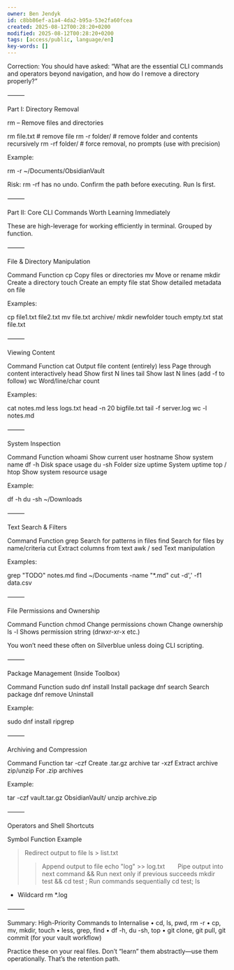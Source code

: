 ```yaml
---
owner: Ben Jendyk
id: c8bb86ef-a1a4-4da2-b95a-53e2fa60fcea
created: 2025-08-12T00:28:20+0200
modified: 2025-08-12T00:28:20+0200
tags: [access/public, language/en]
key-words: []
---
```


Correction: You should have asked: “What are the essential CLI commands and operators beyond navigation, and how do I remove a directory properly?”

⸻

Part I: Directory Removal

rm – Remove files and directories

rm file.txt               # remove file
rm -r folder/             # remove folder and contents recursively
rm -rf folder/            # force removal, no prompts (use with precision)

Example:

rm -r ~/Documents/ObsidianVault

Risk: rm -rf has no undo. Confirm the path before executing. Run ls first.

⸻

Part II: Core CLI Commands Worth Learning Immediately

These are high-leverage for working efficiently in terminal. Grouped by function.

⸻

File & Directory Manipulation

Command	Function
cp	Copy files or directories
mv	Move or rename
mkdir	Create a directory
touch	Create an empty file
stat	Show detailed metadata on file

Examples:

cp file1.txt file2.txt
mv file.txt archive/
mkdir newfolder
touch empty.txt
stat file.txt


⸻

Viewing Content

Command	Function
cat	Output file content (entirely)
less	Page through content interactively
head	Show first N lines
tail	Show last N lines (add -f to follow)
wc	Word/line/char count

Examples:

cat notes.md
less logs.txt
head -n 20 bigfile.txt
tail -f server.log
wc -l notes.md


⸻

System Inspection

Command	Function
whoami	Show current user
hostname	Show system name
df -h	Disk space usage
du -sh	Folder size
uptime	System uptime
top / htop	Show system resource usage

Example:

df -h
du -sh ~/Downloads


⸻

Text Search & Filters

Command	Function
grep	Search for patterns in files
find	Search for files by name/criteria
cut	Extract columns from text
awk / sed	Text manipulation

Examples:

grep "TODO" notes.md
find ~/Documents -name "*.md"
cut -d',' -f1 data.csv


⸻

File Permissions and Ownership

Command	Function
chmod	Change permissions
chown	Change ownership
ls -l	Shows permission string (drwxr-xr-x etc.)

You won’t need these often on Silverblue unless doing CLI scripting.

⸻

Package Management (Inside Toolbox)

Command	Function
sudo dnf install <pkg>	Install package
dnf search <term>	Search package
dnf remove <pkg>	Uninstall

Example:

sudo dnf install ripgrep


⸻

Archiving and Compression

Command	Function
tar -czf	Create .tar.gz archive
tar -xzf	Extract archive
zip/unzip	For .zip archives

Example:

tar -czf vault.tar.gz ObsidianVault/
unzip archive.zip


⸻

Operators and Shell Shortcuts

Symbol	Function	Example
>	Redirect output to file	ls > list.txt
>>	Append output to file	echo "log" >> log.txt
`	`	Pipe output into next command
&&	Run next only if previous succeeds	mkdir test && cd test
;	Run commands sequentially	cd test; ls
*	Wildcard	rm *.log


⸻

Summary: High-Priority Commands to Internalise
	•	cd, ls, pwd, rm -r
	•	cp, mv, mkdir, touch
	•	less, grep, find
	•	df -h, du -sh, top
	•	git clone, git pull, git commit (for your vault workflow)

Practice these on your real files. Don’t “learn” them abstractly—use them operationally. That’s the retention path.